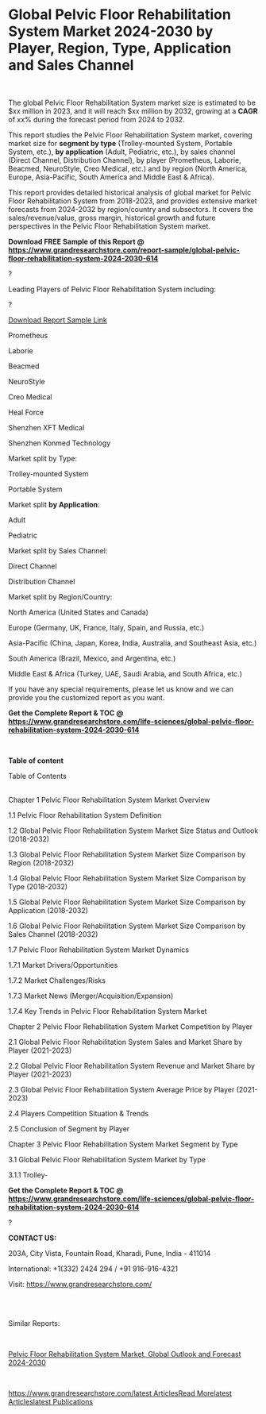 <h1>Global Pelvic Floor Rehabilitation System Market 2024-2030 by Player, Region, Type, Application and Sales Channel</h1><br/><p>The global Pelvic Floor Rehabilitation System market size is estimated to be $xx million in 2023, and it will reach $xx million by 2032, growing at a <strong>CAGR</strong> of xx% during the forecast period from 2024 to 2032.</p>
 
 
 
 <p>This report studies the Pelvic Floor Rehabilitation System market, covering market size for <strong>segment by type</strong> (Trolley-mounted System, Portable System, etc.), <strong>by application</strong> (Adult, Pediatric, etc.), by sales channel (Direct Channel, Distribution Channel), by player (Prometheus, Laborie, Beacmed, NeuroStyle, Creo Medical, etc.) and by region (North America, Europe, Asia-Pacific, South America and Middle East & Africa).</p>
 
 
 
 <p>This report provides detailed historical analysis of global market for Pelvic Floor Rehabilitation System from 2018-2023, and provides extensive market forecasts from 2024-2032 by region/country and subsectors. It covers the sales/revenue/value, gross margin, historical growth and future perspectives in the Pelvic Floor Rehabilitation System market.</p>
 
 
 
 <div><b>Download FREE Sample of this Report @ <a href="https://www.grandresearchstore.com/report-sample/global-pelvic-floor-rehabilitation-system-2024-2030-614">https://www.grandresearchstore.com/report-sample/global-pelvic-floor-rehabilitation-system-2024-2030-614</a></b></div>
 
 
 
 <p>? </p>
 
 
 
 <p>Leading Players of Pelvic Floor Rehabilitation System including:</p>
 
 
 
 <p>? </p>
 
 
 
 <p><a href="https://www.grandresearchstore.com/mr-admin/report-sample/global-pelvic-floor-rehabilitation-system-2024-2030-614">Download Report Sample Link</a></p>
 
 
 
 <p>Prometheus</p>
 
 
 
 <p>Laborie</p>
 
 
 
 <p>Beacmed</p>
 
 
 
 <p>NeuroStyle</p>
 
 
 
 <p>Creo Medical</p>
 
 
 
 <p>Heal Force</p>
 
 
 
 <p>Shenzhen XFT Medical</p>
 
 
 
 <p>Shenzhen Konmed Technology</p>
 
 
 
 <p>Market split by Type:</p>
 
 
 
 <p>Trolley-mounted System</p>
 
 
 
 <p>Portable System</p>
 
 
 
 <p>Market split <strong>by Application</strong>:</p>
 
 
 
 <p>Adult</p>
 
 
 
 <p>Pediatric</p>
 
 
 
 <p>Market split by Sales Channel:</p>
 
 
 
 <p>Direct Channel</p>
 
 
 
 <p>Distribution Channel</p>
 
 
 
 <p>Market split by Region/Country:</p>
 
 
 
 <p>North America (United States and Canada)</p>
 
 
 
 <p>Europe (Germany, UK, France, Italy, Spain, and Russia, etc.)</p>
 
 
 
 <p>Asia-Pacific (China, Japan, Korea, India, Australia, and Southeast Asia, etc.)</p>
 
 
 
 <p>South America (Brazil, Mexico, and Argentina, etc.)</p>
 
 
 
 <p>Middle East & Africa (Turkey, UAE, Saudi Arabia, and South Africa, etc.)</p>
 
 
 
 <p>If you have any special requirements, please let us know and we can provide you the customized report as you want.</p>
 
 
 
 <div><b>Get the Complete Report & TOC @ <a href="https://www.grandresearchstore.com/life-sciences/global-pelvic-floor-rehabilitation-system-2024-2030-614">https://www.grandresearchstore.com/life-sciences/global-pelvic-floor-rehabilitation-system-2024-2030-614</a></b></div>
 
 
 
 <p><br />
 
 <b>Table of content</b></p>
 
 
 
 <p>Table of Contents<br />
 
 <br />
 
 Chapter 1 Pelvic Floor Rehabilitation System Market Overview<br />
 
 1.1 Pelvic Floor Rehabilitation System Definition<br />
 
 1.2 Global Pelvic Floor Rehabilitation System Market Size Status and Outlook (2018-2032)<br />
 
 1.3 Global Pelvic Floor Rehabilitation System Market Size Comparison by Region (2018-2032)<br />
 
 1.4 Global Pelvic Floor Rehabilitation System Market Size Comparison by Type (2018-2032)<br />
 
 1.5 Global Pelvic Floor Rehabilitation System Market Size Comparison by Application (2018-2032)<br />
 
 1.6 Global Pelvic Floor Rehabilitation System Market Size Comparison by Sales Channel (2018-2032)<br />
 
 1.7 Pelvic Floor Rehabilitation System Market Dynamics<br />
 
 1.7.1 Market Drivers/Opportunities<br />
 
 1.7.2 Market Challenges/Risks<br />
 
 1.7.3 Market News (Merger/Acquisition/Expansion)<br />
 
 1.7.4 Key Trends in Pelvic Floor Rehabilitation System Market<br />
 
 Chapter 2 Pelvic Floor Rehabilitation System Market Competition by Player<br />
 
 2.1 Global Pelvic Floor Rehabilitation System Sales and Market Share by Player (2021-2023)<br />
 
 2.2 Global Pelvic Floor Rehabilitation System Revenue and Market Share by Player (2021-2023)<br />
 
 2.3 Global Pelvic Floor Rehabilitation System Average Price by Player (2021-2023)<br />
 
 2.4 Players Competition Situation & Trends<br />
 
 2.5 Conclusion of Segment by Player<br />
 
 Chapter 3 Pelvic Floor Rehabilitation System Market Segment by Type<br />
 
 3.1 Global Pelvic Floor Rehabilitation System Market by Type<br />
 
 3.1.1 Trolley-</p>
 
 
 
 <div><b>Get the Complete Report & TOC @ <a href="https://www.grandresearchstore.com/life-sciences/global-pelvic-floor-rehabilitation-system-2024-2030-614">https://www.grandresearchstore.com/life-sciences/global-pelvic-floor-rehabilitation-system-2024-2030-614</a></b></div>
 
 
 
 <p>? </p>
 
 
 
 <p><b>CONTACT US:</b><br />
 
 203A, City Vista, Fountain Road, Kharadi, Pune, India - 411014<br />
 
 International: +1(332) 2424 294 / +91 916-916-4321<br />
 
 Visit: <a href="https://www.grandresearchstore.com/">https://www.grandresearchstore.com/</a><br />
 
 <br />
 
 <br />
 
 Similar Reports:<br />
 
 <br />
 
 <a href="https://www.grandresearchstore.com/life-sciences/global-pelvic-floor-rehabilitation-system-forecast-2024-2030-131">Pelvic Floor Rehabilitation System Market, Global Outlook and Forecast 2024-2030</a><br />
 
 <br />
 
 <a href="https://gyeongbokgung.com">https://www.grandresearchstore.com/</a><a href="https://hallyeomaritime.com">latest Articles</a><a href="https://jingwansa.com">Read More</a><a href="https://nguoiviet.jp/">latest Articles</a><a href="https://www.intelmarketresearch.com/">latest Publications</a></p>